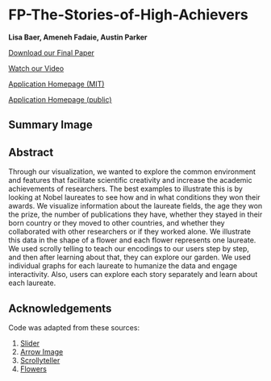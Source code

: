 # FP-The-Stories-of-High-Achievers
**Lisa Baer, Ameneh Fadaie, Austin Parker**

[Download our Final Paper](final_paper.pdf)

[Watch our Video](https://www.example.com)

[Application Homepage (MIT)](https://github.mit.edu/pages/6894-sp20/FP-The-Stories-of-High-Achievers)

[Application Homepage (public)](https://lzbaer.github.io/6.894-FP-story-of-nobel-laureates/)

## Summary Image

## Abstract
Through our visualization, we wanted to explore the common environment and features that facilitate scientific creativity and increase the academic achievements of researchers. The best examples to illustrate this is by looking at Nobel laureates to see how and in what conditions they won their awards. We visualize information about the laureate fields, the age they won the prize, the number of publications they have, whether they stayed in their born country or they moved to other countries, and whether they collaborated with other researchers or if they worked alone. We illustrate this data in the shape of a flower and each flower represents one laureate. We used scrolly telling to teach our encodings to our users step by step, and then after learning about that, they can explore our garden. We used individual graphs for each laureate to humanize the data and engage interactivity. Also, users can explore each story separately and learn about each laureate.

## Acknowledgements
Code was adapted from these sources:
1. [Slider](https://codepen.io/simeydotme/pen/mJLPPq)
2. [Arrow Image](https://www.google.com/url?sa=i&url=https%3A%2F%2Fpngio.com%2Fimages%2Fpng-a1224319.html&psig=AOvVaw0gc6fCdwQPqcB9VQFGZTCi&ust=1588622230760000&source=images&cd=vfe&ved=0CAIQjRxqFwoTCMjF74-9mOkCFQAAAAAdAAAAABAD)
3. [Scrollyteller](https://bl.ocks.org/baronwatts/raw/2a50ae537d7c46670aa5eb30254ef751/)
4. [Flowers](http://bl.ocks.org/sxywu/8d1b563586bf411383345e95a3418715)
